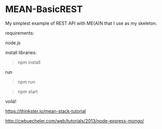 # MEAN-BasicREST
My simplest example of REST API with ME(A)N that I use as my skeleton.



requirements:

node.js



install libraries:


> npm install


run
> npm run

>npm start

voilá!


https://thinkster.io/mean-stack-tutorial

http://cwbuecheler.com/web/tutorials/2013/node-express-mongo/
